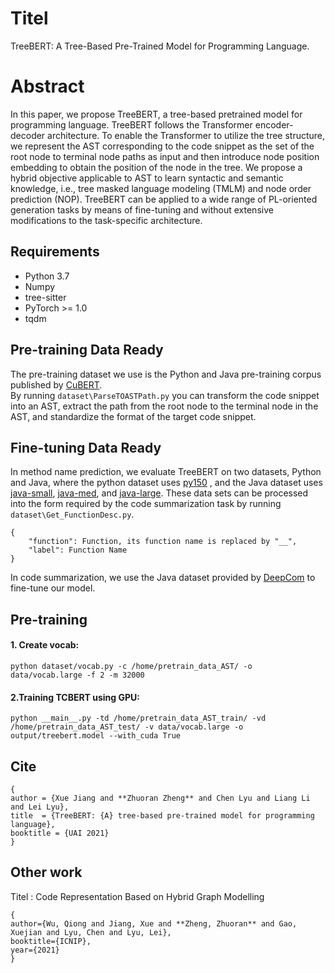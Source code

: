 # Titel
TreeBERT: A Tree-Based Pre-Trained Model for Programming Language.   
# Abstract
In this paper, we propose TreeBERT, a tree-based pretrained model for programming language. TreeBERT follows the Transformer encoder-decoder architecture. To enable the Transformer to utilize the tree structure, we represent the AST corresponding to the code snippet as the set of the root node to terminal node paths as input and then introduce node position embedding to obtain the position of the node in the tree. We propose a hybrid objective applicable to AST to learn syntactic and semantic knowledge, i.e., tree masked language modeling (TMLM) and node order prediction (NOP). TreeBERT can be applied to a wide range of PL-oriented generation tasks by means of fine-tuning and without extensive modifications to the task-specific architecture.
## Requirements
* Python 3.7
* Numpy
* tree-sitter
* PyTorch >= 1.0
* tqdm

## Pre-training Data Ready
The pre-training dataset we use is the Python and Java pre-training corpus published by [CuBERT](https://github.com/google-research/google-research/tree/master/cubert).   
By running `dataset\ParseTOASTPath.py` you can transform the code snippet into an AST, extract the path from the root node to the terminal node in the AST, and standardize the format of the target code snippet.

## Fine-tuning Data Ready
In method name prediction, we evaluate TreeBERT on two datasets, Python and Java, where the python dataset uses [py150](https://www.sri.inf.ethz.ch/py150) , and the Java dataset uses [java-small](https://s3.amazonaws.com/code2seq/datasets/java-small.tar.gz), [java-med](https://s3.amazonaws.com/code2seq/datasets/java-med.tar.gz), and [java-large](https://s3.amazonaws.com/code2seq/datasets/java-large.tar.gz).
These data sets can be processed into the form required by the code summarization task by running `dataset\Get_FunctionDesc.py`.
```
{
    "function": Function, its function name is replaced by "__",
    "label": Function Name
}
```

In code summarization, we use the Java dataset provided by [DeepCom](https://github.com/xing-hu/DeepCom/blob/master/data.7z) to fine-tune our model.
## Pre-training
#### 1. Create vocab:
```
python dataset/vocab.py -c /home/pretrain_data_AST/ -o data/vocab.large -f 2 -m 32000
```
#### 2.Training TCBERT using GPU:
```
python __main__.py -td /home/pretrain_data_AST_train/ -vd /home/pretrain_data_AST_test/ -v data/vocab.large -o output/treebert.model --with_cuda True
```

## Cite
```
{
author = {Xue Jiang and **Zhuoran Zheng** and Chen Lyu and Liang Li and Lei Lyu},
title  = {TreeBERT: {A} tree-based pre-trained model for programming language},
booktitle = {UAI 2021}
}
```
##  Other work
Titel : Code Representation Based on Hybrid Graph Modelling
```
{
author={Wu, Qiong and Jiang, Xue and **Zheng, Zhuoran** and Gao, Xuejian and Lyu, Chen and Lyu, Lei},
booktitle={ICNIP},
year={2021}
}
```
